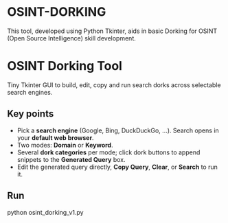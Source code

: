 # OSINT-DORKING
This tool, developed using Python Tkinter, aids in basic Dorking for OSINT (Open Source Intelligence) skill development.

# OSINT Dorking Tool
Tiny Tkinter GUI to build, edit, copy and run search dorks across selectable search engines.

## Key points
- Pick a **search engine** (Google, Bing, DuckDuckGo, …). Search opens in your **default web browser**.
- Two modes: **Domain** or **Keyword**.
- Several **dork categories** per mode; click dork buttons to append snippets to the **Generated Query** box.
- Edit the generated query directly, **Copy Query**, **Clear**, or **Search** to run it.

## Run
python osint_dorking_v1.py

